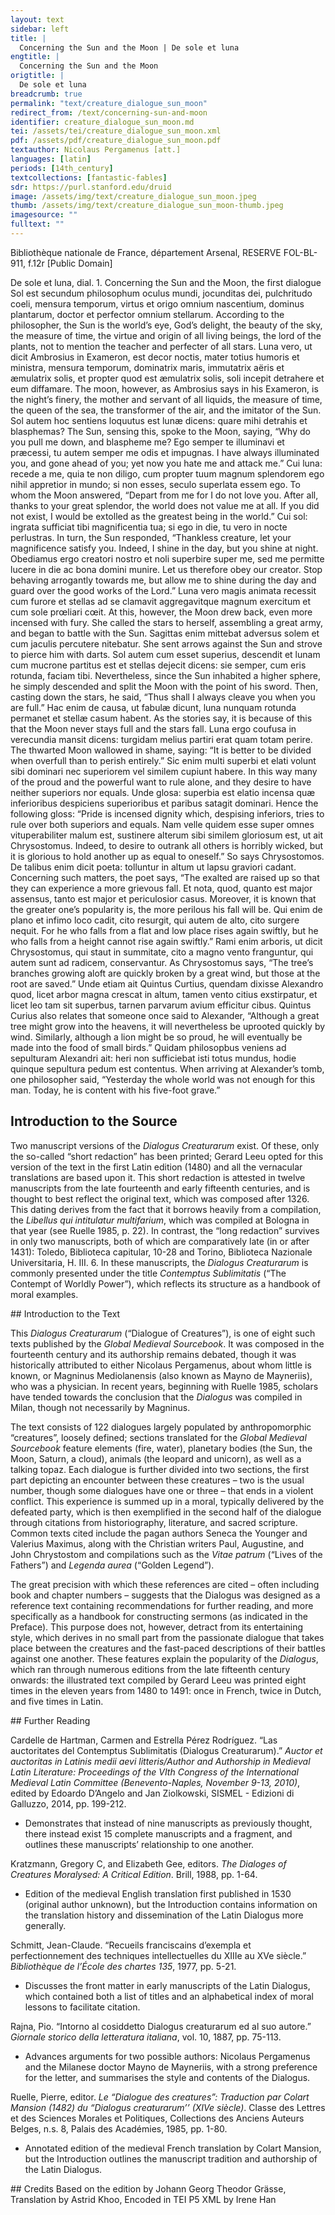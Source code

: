 ```yaml
---
layout: text
sidebar: left
title: |
  Concerning the Sun and the Moon | De sole et luna
engtitle: |
  Concerning the Sun and the Moon
origtitle: |
  De sole et luna
breadcrumb: true
permalink: "text/creature_dialogue_sun_moon"
redirect_from: /text/concerning-sun-and-moon
identifier: creature_dialogue_sun_moon.md
tei: /assets/tei/creature_dialogue_sun_moon.xml
pdf: /assets/pdf/creature_dialogue_sun_moon.pdf
textauthor: Nicolaus Pergamenus [att.]
languages: [latin]
periods: [14th_century]
textcollections: [fantastic-fables]
sdr: https://purl.stanford.edu/druid 
image: /assets/img/text/creature_dialogue_sun_moon.jpeg
thumb: /assets/img/text/creature_dialogue_sun_moon-thumb.jpeg
imagesource: ""
fulltext: ""
---
```

 Bibliothèque nationale de France, département Arsenal, RESERVE FOL-BL-911, f.12r [Public Domain]

 De sole et luna, dial. 1. Concerning the Sun and the Moon, the first dialogue ﻿Sol est secundum philosophum oculus mundi, jocunditas dei, pulchritudo coeli, mensura temporum, virtus et origo omnium nascentium, dominus plantarum, doctor et perfector omnium stellarum. According to the philosopher, the Sun is the world’s eye, God’s delight, the beauty of the sky, the measure of time, the virtue and origin of all living beings, the lord of the plants, not to mention the teacher and perfecter of all stars. Luna vero, ut dicit Ambrosius in Exameron, est decor noctis, mater totius humoris et ministra, mensura temporum, dominatrix maris, immutatrix aëris et æmulatrix solis, et propter quod est æmulatrix solis, soli incepit detrahere et eum diffamare. The moon, however, as Ambrosius says in his Exameron, is the night’s finery, the mother and servant of all liquids, the measure of time, the queen of the sea, the transformer of the air, and the imitator of the Sun.  Sol autem hoc sentiens loquutus est lunæ dicens: quare mihi detrahis et blasphemas? The Sun, sensing this, spoke to the Moon, saying, “Why do you pull me down, and blaspheme me? Ego semper te illuminavi et præcessi, tu autem semper me odis et impugnas. I have always illuminated you, and gone ahead of you; yet now you hate me and attack me.” Cui luna: recede a me, quia te non diligo, cum propter tuum magnum splendorem ego nihil appretior in mundo; si non esses, seculo superlata essem ego. To whom the Moon answered, “Depart from me for I do not love you. After all, thanks to your great splendor, the world does not value me at all. If you did not exist, I would be extolled as the greatest being in the world.” Cui sol: ingrata sufficiat tibi magnificentia tua; si ego in die, tu vero in nocte perlustras. In turn, the Sun responded, “Thankless creature, let your magnificence satisfy you. Indeed, I shine in the day, but you shine at night. Obediamus ergo creatori nostro et noli superbire super me, sed me permitte lucere in die ac bona domini munire. Let us therefore obey our creator. Stop behaving arrogantly towards me, but allow me to shine during the day and guard over the good works of the Lord.” Luna vero magis animata recessit cum furore et stellas ad se clamavit aggregavitque magnum exercitum et cum sole prœliari cœit. At this, however, the Moon drew back, even more incensed with fury. She called the stars to herself, assembling a great army, and began to battle with the Sun. Sagittas enim mittebat adversus solem et cum jaculis percutere nitebatur. She sent arrows against the Sun and strove to pierce him with darts. Sol autem cum esset superius, descendit et lunam cum mucrone partitus est et stellas dejecit dicens: sie semper, cum eris rotunda, faciam tibi. Nevertheless, since the Sun inhabited a higher sphere, he simply descended and split the Moon with the point of his sword. Then, casting down the stars, he said, “Thus shall I always cleave you when you are full.” Hac enim de causa, ut fabulæ dicunt, luna nunquam rotunda permanet et stellæ casum habent. As the stories say, it is because of this that the Moon never stays full and the stars fall. Luna ergo coufusa in verecundia mansit dicens: turgidam melius partiri erat quam totam perire. The thwarted Moon wallowed in shame, saying: “It is better to be divided when overfull than to perish entirely.” Sic enim multi superbi et elati volunt sibi dominari nec superiorem vel similem cupiunt habere. In this way many of the proud and the powerful want to rule alone, and they desire to have neither superiors nor equals. Unde glosa: superbia est elatio incensa quæ inferioribus despiciens superioribus et paribus satagit dominari. Hence the following gloss: “Pride is incensed dignity which, despising inferiors, tries to rule over both superiors and equals. Nam velle quidem esse super omnes vituperabiliter malum est, sustinere alterum sibi similem gloriosum est, ut ait Chrysostomus. Indeed, to desire to outrank all others is horribly wicked, but it is glorious to hold another up as equal to oneself.” So says Chrysostomos. De talibus enim dicit poeta: tolluntur in altum ut lapsu graviori cadant. Concerning such matters, the poet says, “The exalted are raised up so that they can experience a more grievous fall. Et nota, quod, quanto est major assensus, tanto est major et periculosior casus. Moreover, it is known that the greater one’s popularity is, the more perilous his fall will be. Qui enim de plano et infimo loco cadit, cito resurgit, qui autem de alto, cito surgere nequit. For he who falls from a flat and low place rises again swiftly, but he who falls from a height cannot rise again swiftly.” Rami enim arboris, ut dicit Chrysostomus, qui staut in summitate, cito a magno vento franguntur, qui autem sunt ad radicem, conservantur. As Chrysostomus says, “The tree’s branches growing aloft are quickly broken by a great wind, but those at the root are saved.” Unde etiam ait Quintus Curtius, quendam dixisse Alexandro quod, licet arbor magna crescat in altum, tamen vento citius exstirpatur, et licet leo tam sit superbus, tarnen parvarum avium efficitur cibus. Quintus Curius also relates that someone once said to Alexander, “Although a great tree might grow into the heavens, it will nevertheless be uprooted quickly by wind. Similarly, although a lion might be so proud, he will eventually be made into the food of small birds.” Quidam philosopbus veniens ad sepulturam Alexandri ait: heri non sufficiebat isti totus mundus, hodie quinque sepultura pedum est contentus. When arriving at Alexander’s tomb, one philosopher said, “Yesterday the whole world was not enough for this man. Today, he is content with his five-foot grave.” 
 
## Introduction to the Source 
<p>Two manuscript versions of the <em>Dialogus Creaturarum</em> exist. Of these, only the so-called “short redaction” has been printed; Gerard Leeu opted for this version of the text in the first Latin edition (1480) and all the vernacular translations are based upon it. This short redaction is attested in twelve manuscripts from the late fourteenth and early fifteenth centuries, and is thought to best reflect the original text, which was composed after 1326. This dating derives from the fact that it borrows heavily from a compilation, the <em>Libellus qui intitulatur multifarium</em>, which was compiled at Bologna in that year (see Ruelle 1985, p. 22). In contrast, the “long redaction” survives in only two manuscripts, both of which are comparatively late (in or after 1431): Toledo, Biblioteca capitular, 10-28 and Torino, Biblioteca Nazionale Universitaria, H. III. 6. In these manuscripts, the <em>Dialogus Creaturarum</em> is commonly presented under the title <em>Contemptus Sublimitatis</em> (“The Contempt of Worldly Power”), which reflects its structure as a handbook of moral examples.</p>
## Introduction to the Text 
<p>This<em> Dialogus Creaturarum</em> (“Dialogue of Creatures”), is one of eight such texts published by the <em>Global Medieval Sourcebook</em>. It was composed in the fourteenth century and its authorship remains debated, though it was historically attributed to either Nicolaus Pergamenus, about whom little is known, or Magninus Mediolanensis (also known as Mayno de Mayneriis), who was a physician. In recent years, beginning with Ruelle 1985, scholars have tended towards the conclusion that the <em>Dialogus</em> was compiled in Milan, though not necessarily by Magninus.</p> <p>The text consists of 122 dialogues largely populated by anthropomorphic “creatures”, loosely defined; sections translated for the <em>Global Medieval Sourcebook</em> feature elements (fire, water), planetary bodies (the Sun, the Moon, Saturn, a cloud), animals (the leopard and unicorn), as well as a talking topaz. Each dialogue is further divided into two sections, the first part depicting an encounter between these creatures – two is the usual number, though some dialogues have one or three – that ends in a violent conflict. This experience is summed up in a moral, typically delivered by the defeated party, which is then exemplified in the second half of the dialogue through citations from historiography, literature, and sacred scripture. Common texts cited include the pagan authors Seneca the Younger and Valerius Maximus, along with the Christian writers Paul, Augustine, and John Chrystostom and compilations such as the <em>Vitae patrum</em> (“Lives of the Fathers”) and <em>Legenda aurea</em> (“Golden Legend”).</p> <p>The great precision with which these references are cited – often including book and chapter numbers – suggests that the Dialogus was designed as a reference text containing recommendations for further reading, and more specifically as a handbook for constructing sermons (as indicated in the Preface). This purpose does not, however, detract from its entertaining style, which derives in no small part from the passionate dialogue that takes place between the creatures and the fast-paced descriptions of their battles against one another. These features explain the popularity of the <em>Dialogus</em>, which ran through numerous editions from the late fifteenth century onwards: the illustrated text compiled by Gerard Leeu was printed eight times in the eleven years from 1480 to 1491: once in French, twice in Dutch, and five times in Latin.</p>
## Further Reading 
<p>Cardelle de Hartman, Carmen and Estrella Pérez Rodríguez. “Las auctoritates del Contemptus Sublimitatis (Dialogus Creaturarum).” <em>Auctor et auctoritas in Latinis medii aevi litteris/Author and Authorship in Medieval Latin Literature: Proceedings of the VIth Congress of the International Medieval Latin Committee (Benevento-Naples, November 9-13, 2010)</em>, edited by Edoardo D’Angelo and Jan Ziolkowski, SISMEL - Edizioni di Galluzzo, 2014, pp. 199-212.</p> <ul> <li>Demonstrates that instead of nine manuscripts as previously thought, there instead exist 15 complete manuscripts and a fragment, and outlines these manuscripts’ relationship to one another.</li> </ul> <p>Kratzmann, Gregory C, and Elizabeth Gee, editors. <em>The Dialoges of Creatures Moralysed: A Critical Edition</em>. Brill, 1988, pp. 1-64.</p> <ul> <li>Edition of the medieval English translation first published in 1530 (original author unknown), but the Introduction contains information on the translation history and dissemination of the Latin Dialogus more generally.</li> </ul> <p>Schmitt, Jean-Claude. “Recueils franciscains d’exempla et perfectionnement des techniques intellectuelles du XIIIe au XVe siècle.” <em>Bibliothèque de l’École des chartes 135</em>, 1977, pp. 5-21.</p> <ul> <li>Discusses the front matter in early manuscripts of the Latin Dialogus, which contained both a list of titles and an alphabetical index of moral lessons to facilitate citation.</li> </ul> <p dir="ltr" id="docs-internal-guid-941dc6df-7fff-6fc1-6675-823656029460">Rajna, Pio. “Intorno al cosiddetto Dialogus creaturarum ed al suo autore.” <em>Giornale storico della letteratura italiana</em>, vol. 10, 1887, pp. 75-113.</p> <ul dir="ltr"> <li>Advances arguments for two possible authors: Nicolaus Pergamenus and the Milanese doctor Mayno de Mayneriis, with a strong preference for the letter, and summarises the style and contents of the Dialogus.</li> </ul> <p dir="ltr">Ruelle, Pierre, editor. <em>Le “Dialogue des creatures”: Traduction par Colart Mansion (1482) du “Dialogus creaturarum’’ (XIVe siècle)</em>. Classe des Lettres et des Sciences Morales et Politiques, Collections des Anciens Auteurs Belges, n.s. 8, Palais des Académies, 1985, pp. 1-80.</p> <ul dir="ltr"> <li>Annotated edition of the medieval French translation by Colart Mansion, but the Introduction outlines the manuscript tradition and authorship of the Latin Dialogus.</li> </ul>
## Credits
Based on the edition by Johann Georg Theodor Grässe, Translation by Astrid Khoo, Encoded in TEI P5 XML by Irene Han
